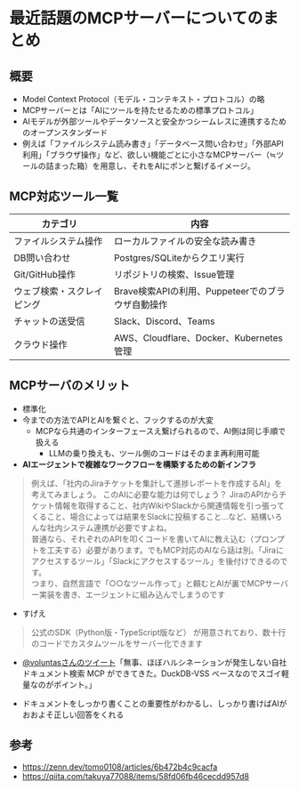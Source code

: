 # 最近話題のMCPサーバーについてのまとめ

## 概要

- Model Context Protocol（モデル・コンテキスト・プロトコル）の略
- MCPサーバーとは「AIにツールを持たせるための標準プロトコル」
- AIモデルが外部ツールやデータソースと安全かつシームレスに連携するためのオープンスタンダード
- 例えば「ファイルシステム読み書き」「データベース問い合わせ」「外部API利用」「ブラウザ操作」など、欲しい機能ごとに小さなMCPサーバー（≒ツールの詰まった箱）を用意し、それをAIにポンと繋げるイメージ。

## MCP対応ツール一覧

|カテゴリ|内容|
|---|---|
|ファイルシステム操作|ローカルファイルの安全な読み書き|
|DB問い合わせ|Postgres/SQLiteからクエリ実行|
|Git/GitHub操作|リポジトリの検索、Issue管理|
|ウェブ検索・スクレイピング|Brave検索APIの利用、Puppeteerでのブラウザ自動操作|
|チャットの送受信|Slack、Discord、Teams|
|クラウド操作|AWS、Cloudflare、Docker、Kubernetes管理|

## MCPサーバのメリット

- 標準化
- 今までの方法でAPIとAIを繋ぐと、フックするのが大変
  - MCPなら共通のインターフェースえ繋げられるので、AI側は同じ手順で扱える
    - LLMの乗り換えも、ツール側のコードはそのまま再利用可能
- **AIエージェントで複雑なワークフローを構築するための新インフラ**

> 例えば、「社内のJiraチケットを集計して進捗レポートを作成するAI」を考えてみましょう。
このAIに必要な能力は何でしょう？ JiraのAPIからチケット情報を取得すること、社内WikiやSlackから関連情報を引っ張ってくること、場合によっては結果をSlackに投稿すること…など、結構いろんな社内システム連携が必要ですよね。  
>普通なら、それぞれのAPIを叩くコードを書いてAIに教え込む（プロンプトを工夫する）必要があります。でもMCP対応のAIなら話は別。「Jiraにアクセスするツール」「Slackにアクセスするツール」を後付けできるのです。  
> つまり、自然言語で「○○なツール作って」と頼むとAIが裏でMCPサーバー実装を書き、エージェントに組み込んでしまうのです

- すげえ

> 公式のSDK（Python版・TypeScript版など） が用意されており、数十行のコードでカスタムツールをサーバー化できます

- [@voluntasさんのツイート](https://x.com/voluntas/status/1909514774603514247)「無事、ほぼハルシネーションが発生しない自社ドキュメント検索 MCP ができてきた。DuckDB-VSS ベースなのでスゴイ軽量なのがポイント。」

- ドキュメントをしっかり書くことの重要性がわかるし、しっかり書けばAIがおおよそ正しい回答をくれる

## 参考

- <https://zenn.dev/tomo0108/articles/6b472b4c9cacfa>
- <https://qiita.com/takuya77088/items/58fd06fb46cecdd957d8>

